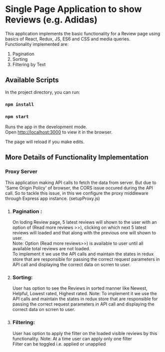 # Single Page Application to show Reviews (e.g. Adidas)

This application implements the basic functionality for a Review page using basics of React, Redux, JS, ES6 and CSS and media queries.\
Functionality implemented are:

1. Pagination
2. Sorting
3. Filtering by Text

## Available Scripts

In the project directory, you can run:

### `npm install`

### `npm start`

Runs the app in the development mode.\
Open [http://localhost:3000](http://localhost:3000) to view it in the browser.

The page will reload if you make edits.

## More Details of Functionality Implementation

### Proxy Server

This application making API calls to fetch the data from server. But due to 'Same Origin Policy' of browser, the CORS issue occured during the API call. So to tackle this issue, in this we configure the proxy middleware through Express app instance. (setupProxy.js)

1. ### Pagination :

   On loding Review page, 5 latest reviews will shown to the user with an option of (Read more reviews >>), clicking on which next 5 latest reviews will loaded and that along with the previous one will shown to user.\
   Note: Option (Read more reviews>>) is available to user until all available total reviews are not loaded.\
   To implement it we use the API calls and maintain the states in redux store that are responsible for passing the correct request parameters in API call and displaying the correct data on scrren to user.

2. ### Sorting:

   User has option to see the Reviews in sorted manner like Newest, Helpful, Lowest rated, Highest rated.
   Note: To implement it we use the API calls and maintain the states in redux store that are responsible for passing the correct request parameters in API call and displaying the correct data on scrren to user.

3. ### Filtering:
   User has option to apply the filter on the loaded visible reviews by this functionality.
   Note: At a time user can apply only one filter\
   Filter can be toggled i.e. applied or unapplied
